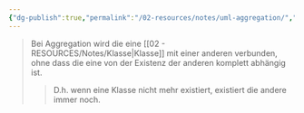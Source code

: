 ```yaml
---
{"dg-publish":true,"permalink":"/02-resources/notes/uml-aggregation/","tags":["UML/Klassendiagramm"],"updated":"2024-11-06T17:56:41.000+01:00"}
---
```


>Bei Aggregation wird die eine [[02 - RESOURCES/Notes/Klasse\|Klasse]] mit einer anderen verbunden, ohne dass die eine von der Existenz der anderen komplett abhängig ist.
>>D.h. wenn eine Klasse nicht mehr existiert, existiert die andere immer noch.

<style> .container {font-family: sans-serif; text-align: center;} .button-wrapper button {z-index: 1;height: 40px; width: 100px; margin: 10px;padding: 5px;} .excalidraw .App-menu_top .buttonList { display: flex;} .excalidraw-wrapper { height: 800px; margin: 50px; position: relative;} :root[dir="ltr"] .excalidraw .layer-ui__wrapper .zen-mode-transition.App-menu_bottom--transition-left {transform: none;} </style><script src="https://cdn.jsdelivr.net/npm/react@17/umd/react.production.min.js"></script><script src="https://cdn.jsdelivr.net/npm/react-dom@17/umd/react-dom.production.min.js"></script><script type="text/javascript" src="https://cdn.jsdelivr.net/npm/@excalidraw/excalidraw@0/dist/excalidraw.production.min.js"></script><div id="UML-Aggregation_2024-11-06_1756.40.excalidraw.md1"></div><script>(function(){const InitialData={"type":"excalidraw","version":2,"source":"https://github.com/zsviczian/obsidian-excalidraw-plugin/releases/tag/2.6.4","elements":[{"type":"rectangle","version":302,"versionNonce":1340257111,"index":"a0","isDeleted":false,"id":"wozgZ_oAnb_2ndppMEmKJ","fillStyle":"hachure","strokeWidth":1,"strokeStyle":"solid","roughness":1,"opacity":100,"angle":0,"x":-419.43815267314204,"y":-89.70797729492188,"strokeColor":"#000000","backgroundColor":"transparent","width":270.12152099609375,"height":149.41595458984375,"seed":271913337,"groupIds":["mkF80bHAO-6TMCCQox_wB"],"frameId":null,"roundness":{"type":1},"boundElements":[{"id":"kKy2qwNVgsDGJYrHGrgCr","type":"arrow"}],"updated":1730912278035,"link":null,"locked":false},{"type":"line","version":239,"versionNonce":967903639,"index":"a1","isDeleted":false,"id":"iqf-qRbYbzR4mCh4bGpfV","fillStyle":"hachure","strokeWidth":1,"strokeStyle":"solid","roughness":1,"opacity":100,"angle":0,"x":-417.0127986692358,"y":-51.1513671875,"strokeColor":"#000000","backgroundColor":"transparent","width":269.38385009765625,"height":1.72381591796875,"seed":1852209753,"groupIds":["mkF80bHAO-6TMCCQox_wB"],"frameId":null,"roundness":{"type":2},"boundElements":[],"updated":1730912278035,"link":null,"locked":false,"startBinding":null,"endBinding":null,"lastCommittedPoint":null,"startArrowhead":null,"endArrowhead":null,"points":[[0,0],[269.38385009765625,-1.72381591796875]]},{"id":"IM8glql4","type":"text","x":-342,"y":-85.2109375,"width":91.11990356445312,"height":25,"angle":0,"strokeColor":"#1e1e1e","backgroundColor":"transparent","fillStyle":"solid","strokeWidth":2,"strokeStyle":"solid","roughness":1,"opacity":100,"groupIds":[],"frameId":null,"index":"a2","roundness":null,"seed":1932081369,"version":95,"versionNonce":1009368759,"isDeleted":false,"boundElements":null,"updated":1730912278035,"link":null,"locked":false,"text":"Tastatur","rawText":"Tastatur","fontSize":20,"fontFamily":5,"textAlign":"left","verticalAlign":"top","containerId":null,"originalText":"Tastatur","autoResize":true,"lineHeight":1.25},{"type":"rectangle","version":263,"versionNonce":1411274201,"index":"a3","isDeleted":false,"id":"VZrpPZQ-QXLe7NKDySRCb","fillStyle":"hachure","strokeWidth":1,"strokeStyle":"solid","roughness":1,"opacity":100,"angle":0,"x":63.323277960373076,"y":-92.91891479492188,"strokeColor":"#000000","backgroundColor":"transparent","width":270.12152099609375,"height":149.41595458984375,"seed":1568945145,"groupIds":["Skb4Qehed75Xkn8VSTIMf"],"frameId":null,"roundness":{"type":1},"boundElements":[{"id":"kKy2qwNVgsDGJYrHGrgCr","type":"arrow"}],"updated":1730912254796,"link":null,"locked":false},{"type":"line","version":200,"versionNonce":1371991961,"index":"a4","isDeleted":false,"id":"UWGRK6OHjqU8foKTlyVCF","fillStyle":"hachure","strokeWidth":1,"strokeStyle":"solid","roughness":1,"opacity":100,"angle":0,"x":65.74863196427933,"y":-54.3623046875,"strokeColor":"#000000","backgroundColor":"transparent","width":269.38385009765625,"height":1.72381591796875,"seed":984435929,"groupIds":["Skb4Qehed75Xkn8VSTIMf"],"frameId":null,"roundness":{"type":2},"boundElements":[],"updated":1730912232676,"link":null,"locked":false,"startBinding":null,"endBinding":null,"lastCommittedPoint":null,"startArrowhead":null,"endArrowhead":null,"points":[[0,0],[269.38385009765625,-1.72381591796875]]},{"id":"qJyeaYzV","type":"text","x":181,"y":-86.2109375,"width":26.959991455078125,"height":25,"angle":0,"strokeColor":"#1e1e1e","backgroundColor":"transparent","fillStyle":"solid","strokeWidth":2,"strokeStyle":"solid","roughness":1,"opacity":100,"groupIds":[],"frameId":null,"index":"a5","roundness":null,"seed":1889878199,"version":48,"versionNonce":123590327,"isDeleted":false,"boundElements":null,"updated":1730912240515,"link":null,"locked":false,"text":"PC","rawText":"PC","fontSize":20,"fontFamily":5,"textAlign":"left","verticalAlign":"top","containerId":null,"originalText":"PC","autoResize":true,"lineHeight":1.25},{"id":"kKy2qwNVgsDGJYrHGrgCr","type":"arrow","x":-144.31663167704824,"y":-13.2109375,"width":202.63990963742128,"height":0,"angle":0,"strokeColor":"#1e1e1e","backgroundColor":"transparent","fillStyle":"solid","strokeWidth":2,"strokeStyle":"solid","roughness":1,"opacity":100,"groupIds":[],"frameId":null,"index":"a6","roundness":null,"seed":966086007,"version":159,"versionNonce":2046832759,"isDeleted":false,"boundElements":null,"updated":1730912278035,"link":null,"locked":false,"points":[[0,0],[202.63990963742128,0]],"lastCommittedPoint":[178,-1],"startBinding":{"elementId":"wozgZ_oAnb_2ndppMEmKJ","focus":0.0340823171357655,"gap":4.316631677048292,"fixedPoint":[1.0185101874947327,0.5119737045813554]},"endBinding":{"elementId":"VZrpPZQ-QXLe7NKDySRCb","focus":-0.055505954080011764,"gap":9.323277960373048,"fixedPoint":[-0.018510187494732544,0.533463628524312]},"startArrowhead":null,"endArrowhead":"diamond_outline","elbowed":true}],"appState":{"theme":"dark","viewBackgroundColor":"#ffffff","currentItemStrokeColor":"#1e1e1e","currentItemBackgroundColor":"transparent","currentItemFillStyle":"solid","currentItemStrokeWidth":2,"currentItemStrokeStyle":"solid","currentItemRoughness":1,"currentItemOpacity":100,"currentItemFontFamily":5,"currentItemFontSize":20,"currentItemTextAlign":"left","currentItemStartArrowhead":null,"currentItemEndArrowhead":"diamond_outline","currentItemArrowType":"elbow","scrollX":462,"scrollY":453.7890625,"zoom":{"value":1},"currentItemRoundness":"round","gridSize":20,"gridStep":5,"gridModeEnabled":false,"gridColor":{"Bold":"rgba(217, 217, 217, 0.5)","Regular":"rgba(230, 230, 230, 0.5)"},"currentStrokeOptions":null,"frameRendering":{"enabled":true,"clip":true,"name":true,"outline":true},"objectsSnapModeEnabled":false,"activeTool":{"type":"selection","customType":null,"locked":false,"lastActiveTool":null}},"files":{}};InitialData.scrollToContent=true;App=()=>{const e=React.useRef(null),t=React.useRef(null),[n,i]=React.useState({width:void 0,height:void 0});return React.useEffect(()=>{i({width:t.current.getBoundingClientRect().width,height:t.current.getBoundingClientRect().height});const e=()=>{i({width:t.current.getBoundingClientRect().width,height:t.current.getBoundingClientRect().height})};return window.addEventListener("resize",e),()=>window.removeEventListener("resize",e)},[t]),React.createElement(React.Fragment,null,React.createElement("div",{className:"excalidraw-wrapper",ref:t},React.createElement(ExcalidrawLib.Excalidraw,{ref:e,width:n.width,height:n.height,initialData:InitialData,viewModeEnabled:!0,zenModeEnabled:!0,gridModeEnabled:!1})))},excalidrawWrapper=document.getElementById("UML-Aggregation_2024-11-06_1756.40.excalidraw.md1");ReactDOM.render(React.createElement(App),excalidrawWrapper);})();</script>
